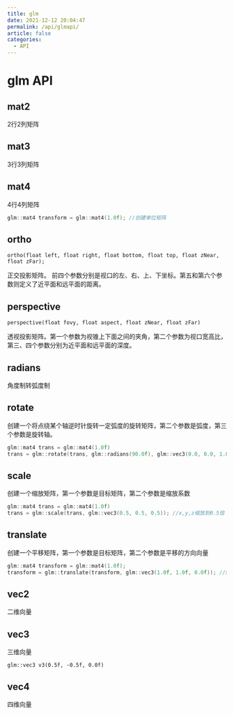 ```yaml
---
title: glm
date: 2021-12-12 20:04:47
permalink: /api/glmapi/
article: false
categories:
  - API
---
```

# glm API

## mat2 

2行2列矩阵

## mat3 

3行3列矩阵

##  mat4 

4行4列矩阵

```c++
glm::mat4 transform = glm::mat4(1.0f); //创建单位矩阵
```

## ortho

`ortho(float left, float right, float bottom, float top, float zNear, float zFar);`

正交投影矩阵。  前四个参数分别是视口的左、右、上、下坐标。第五和第六个参数则定义了近平面和远平面的距离。 

## perspective

`perspective(float fovy, float aspect, float zNear, float zFar)`

透视投影矩阵。第一个参数为视锥上下面之间的夹角，第二个参数为视口宽高比，第三、四个参数分别为近平面和远平面的深度。 

## radians

角度制转弧度制

## rotate

创建一个将点绕某个轴逆时针旋转一定弧度的旋转矩阵，第二个参数是弧度，第三个参数是旋转轴。 

```c++
glm::mat4 trans = glm::mat4(1.0f)
trans = glm::rotate(trans, glm::radians(90.0f), glm::vec3(0.0, 0.0, 1.0)); //绕z轴旋转90度
```

## scale

创建一个缩放矩阵，第一个参数是目标矩阵，第二个参数是缩放系数

```c++
glm::mat4 trans = glm::mat4(1.0f)
trans = glm::scale(trans, glm::vec3(0.5, 0.5, 0.5)); //x,y,z缩放到0.5倍 
```

##  translate 

创建一个平移矩阵，第一个参数是目标矩阵，第二个参数是平移的方向向量

```c++
glm::mat4 transform = glm::mat4(1.0f);
transform = glm::translate(transform, glm::vec3(1.0f, 1.0f, 0.0f)); //x+1,y+1,z
```

## vec2 

二维向量

## vec3 

三维向量

` glm::vec3 v3(0.5f, -0.5f, 0.0f) `

## vec4 

四维向量